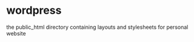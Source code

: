 wordpress
=========
the public_html directory containing layouts and stylesheets for personal website
